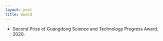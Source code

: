 ```yaml
---
layout: post
title: Award
---
```

<ul>
<li><t1><span>Second Prize of Guangdong Science and Technology Progress Award, 2020.</span></t1></li>
</ul>